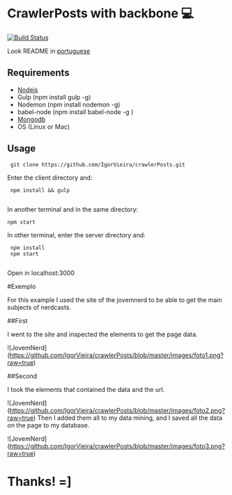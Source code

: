 # CrawlerPosts with backbone :computer: 
[![Build Status](https://travis-ci.org/IgorVieira/crawlerPosts.svg?branch=master)](https://travis-ci.org/IgorVieira/crawlerPosts)

Look README in [portuguese](https://github.com/IgorVieira/crawlerPosts/blob/master/Portuguese.md)

## Requirements

- [Nodejs](https://nodejs.org/en/)
- Gulp (npm install gulp -g)
- Nodemon (npm install nodemon -g)
- babel-node (npm install babel-node -g )
- [Mongodb](https://www.mongodb.com/)
- OS (Linux or Mac)  


## Usage

```
 git clone https://github.com/IgorVieira/crawlerPosts.git
```
 
Enter the client directory and:

```
 npm install && gulp


```


In another terminal and in the same directory:
```
npm start

````

In other terminal, enter the server directory and:

```
 npm install
 npm start
 
```

Open in localhost:3000

#Exemplo

For this example I used the site of the jovemnerd to be able to get the main subjects of nerdcasts.

##First

I went to the site and inspected the elements to get the page data.

![JovemNerd] (https://github.com/IgorVieira/crawlerPosts/blob/master/images/foto1.png?raw=true)

##Second

I took the elements that contained the data and the url.

![JovemNerd] (https://github.com/IgorVieira/crawlerPosts/blob/master/images/foto2.png?raw=true)
Then I added them all to my data mining, and I saved all the data on the page to my database.

![JovemNerd] (https://github.com/IgorVieira/crawlerPosts/blob/master/images/foto3.png?raw=true)


# Thanks! =]






